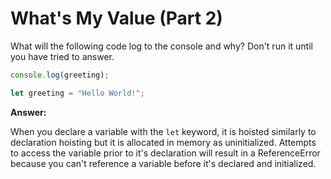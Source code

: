 # What's My Value (Part 2)

What will the following code log to the console and why? Don't run it until you have tried to answer.

```js
console.log(greeting);

let greeting = "Hello World!";
```


**Answer:**

When you declare a variable with the `let` keyword, it is hoisted similarly to declaration hoisting but it is allocated in memory as uninitialized. Attempts to access the variable prior to it's declaration will result in a ReferenceError because you can't reference a variable before it's declared and initialized. 